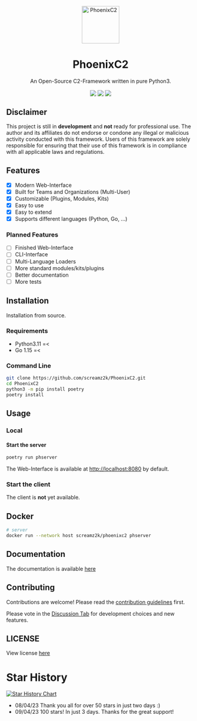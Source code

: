 <p align="center">
    <img align="center" src="pages/images/logo.png" width="100px" height="100px" alt="PhoenixC2" />
    <h1 align="center">PhoenixC2</h1>
    <p align="center"> An Open-Source C2-Framework written in pure Python3.</p>
</p>
<p align="center">
    <img align="center" src="https://github.com/screamz2k/PhoenixC2/actions/workflows/tests.yml/badge.svg"/>
    <img align="center" src="https://github.com/screamz2k/PhoenixC2/actions/workflows/docker.yml/badge.svg"/>
    <img align="center" src="https://github.com/screamz2k/PhoenixC2/actions/workflows/pypi-publish.yml/badge.svg"/>
</p>

## Disclaimer

This project is still in **development** and **not** ready for professional use.
The author and its affiliates do not endorse or condone any illegal or malicious activity conducted with this framework. Users of this framework are solely responsible for ensuring that their use of this framework is in compliance with all applicable laws and regulations.

## Features

-   [x] Modern Web-Interface
-   [x] Built for Teams and Organizations (Multi-User)
-   [x] Customizable (Plugins, Modules, Kits)
-   [x] Easy to use
-   [x] Easy to extend
-   [x] Supports different languages (Python, Go, ...)

### Planned Features

-   [ ] Finished Web-Interface
-   [ ] CLI-Interface
-   [ ] Multi-Language Loaders
-   [ ] More standard modules/kits/plugins
-   [ ] Better documentation
-   [ ] More tests

## Installation

Installation from source.

### Requirements

-   Python3.11 =<
-   Go 1.15 =<

### Command Line

```bash
git clone https://github.com/screamz2k/PhoenixC2.git
cd PhoenixC2
python3 -m pip install poetry
poetry install
```

## Usage

### Local

#### Start the server

```bash
poetry run phserver
```

The Web-Interface is available at [http://localhost:8080](http://localhost:8080) by default.

### Start the client

The client is **not** yet available.

## Docker

```bash
# server
docker run --network host screamz2k/phoenixc2 phserver
```

## Documentation

The documentation is available [here](https://screamz2k.gitbook.io/phoenixc2/)

## Contributing

Contributions are welcome! Please read the [contribution guidelines](.github/CONTRIBUTING.md) first.

Please vote in the [Discussion Tab](https://github.com/screamz2k/PhoenixC2/discussions/categories/polls) for development choices and new features.

## LICENSE

View license [here](LICENSE)

# Star History

[![Star History Chart](https://api.star-history.com/svg?repos=screamz2k/phoenixc2&type=Date)](https://star-history.com/#screamz2k/phoenixc2&Date)

-   08/04/23 Thank you all for over 50 stars in just two days :)
-   09/04/23 100 stars! In just 3 days. Thanks for the great support!
